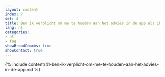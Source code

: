 ```yaml
---
layout: content
index: 7
set: 4
title: Ben ik verplicht om me te houden aan het advies in de app als ik een melding krijg?
lang: nl
categories:
- nl
- faq
showBreadCrumbs: true
showContact: true
---
```

{% include content/41-ben-ik-verplicht-om-me-te-houden-aan-het-advies-in-de-app.md %}
